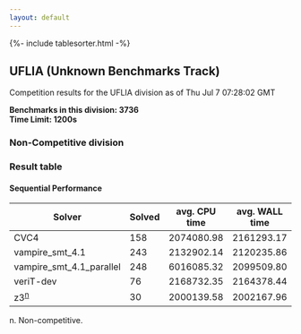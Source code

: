 ```yaml
---
layout: default
---
```

{%- include tablesorter.html -%}

##  UFLIA (Unknown Benchmarks Track)

Competition results for the UFLIA division as of Thu Jul 7 07:28:02 GMT

**Benchmarks in this division: 3736**
<br/>
**Time Limit: 1200s**


###  Non-Competitive division 
### Result table
 




#### Sequential Performance
<table id="sequential" class="result sorted">
<thead>
<tr>
<th class="center">Solver</th>
<th class="center">Solved</th>
<th class="center">avg. CPU time </th>
<th class="center">avg. WALL time </th>
</tr>
</thead>
<tr>
<td>CVC4</td>
<td class="right">158</td>
<td class="right">2074080.98</td>
<td class="right">2161293.17</td>
</tr>
<tr>
<td>vampire_smt_4.1</td>
<td class="right">243</td>
<td class="right">2132902.14</td>
<td class="right">2120235.86</td>
</tr>
<tr>
<td>vampire_smt_4.1_parallel</td>
<td class="right">248</td>
<td class="right">6016085.32</td>
<td class="right">2099509.80</td>
</tr>
<tr>
<td>veriT-dev</td>
<td class="right">76</td>
<td class="right">2168732.35</td>
<td class="right">2164378.44</td>
</tr>
<tr>
<td>z3<SUP><a href="#fn">n</a></SUP>
</td>
<td class="right">30</td>
<td class="right">2000139.58</td>
<td class="right">2002167.96</td>
</tr>
</table>
<span id="fn"> n. Non-competitive.</span>


